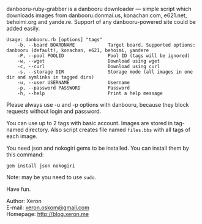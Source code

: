 danbooru-ruby-grabber is a danbooru downloader — simple script which downloads images from danbooru.donmai.us, konachan.com, e621.net, behoimi.org and yande.re. Support of any danbooru-powered site could be added easily.

```
Usage: danbooru.rb [options] "tags"
    -b, --board BOARDNAME            Target board. Supported options: danbooru (default), konachan, e621, behoimi, yandere
    -P, --pool POOLID                Pool ID (tags will be ignored)
    -w, --wget                       Download using wget
    -c, --curl                       Download using curl
    -s, --storage DIR                Storage mode (all images in one dir and symlinks in tagged dirs)
    -u, --user USERNAME              Username
    -p, --password PASSWORD          Password
    -h, --help                       Print a help message
```

Please always use -u and -p options with danbooru, because they block requests without login and password.

You can use up to 2 tags with basic account. Images are stored in tag-named directory. Also script creates file named `files.bbs` with all tags of each image.

You need json and nokogiri gems to be installed. You can install them by this command:

`gem install json nokogiri`

Note: may be you need to use `sudo`.

Have fun.

Author: Xeron  
E-mail: xeron.oskom@gmail.com  
Homepage: http://blog.xeron.me
